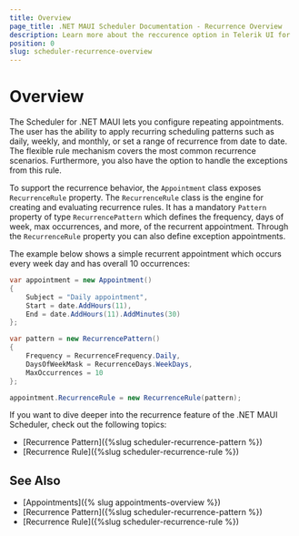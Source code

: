 ```yaml
---
title: Overview
page_title: .NET MAUI Scheduler Documentation - Recurrence Overview
description: Learn more about the reccurence option in Telerik UI for .NET MAUI Scheduler control.
position: 0
slug: scheduler-recurrence-overview
---
```


# Overview

The Scheduler for .NET MAUI lets you configure repeating appointments. The user has the ability to apply recurring scheduling patterns such as daily, weekly, and monthly, or set a range of recurrence from date to date. The flexible rule mechanism covers the most common recurrence scenarios. Furthermore, you also have the option to handle the exceptions from this rule.

To support the recurrence behavior, the `Appointment` class exposes `RecurrenceRule` property. The `RecurrenceRule` class is the engine for creating and evaluating recurrence rules. It has a mandatory `Pattern` property of type `RecurrencePattern` which defines the frequency, days of week, max occurrences, and more, of the recurrent appointment. Through the `RecurrenceRule` property you can also define exception appointments.
  
The example below shows a simple recurrent appointment which occurs every week day and has overall 10 occurrences:

```C#
var appointment = new Appointment()
{
    Subject = "Daily appointment",
    Start = date.AddHours(11),
    End = date.AddHours(11).AddMinutes(30)
};

var pattern = new RecurrencePattern()
{
    Frequency = RecurrenceFrequency.Daily,
    DaysOfWeekMask = RecurrenceDays.WeekDays,
    MaxOccurrences = 10
};

appointment.RecurrenceRule = new RecurrenceRule(pattern);
```

If you want to dive deeper into the recurrence feature of the .NET MAUI Scheduler, check out the following topics:

* [Recurrence Pattern]({%slug scheduler-recurrence-pattern %})
* [Recurrence Rule]({%slug scheduler-recurrence-rule %})

## See Also

- [Appointments]({% slug appointments-overview %})
- [Recurrence Pattern]({%slug scheduler-recurrence-pattern %})
- [Recurrence Rule]({%slug scheduler-recurrence-rule %})

